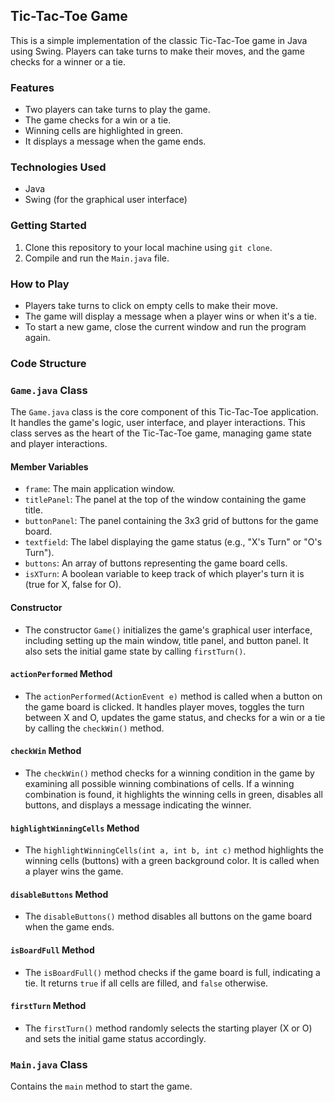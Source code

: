 ## Tic-Tac-Toe Game

This is a simple implementation of the classic Tic-Tac-Toe game in Java using Swing. Players can take turns to make their moves, and the game checks for a winner or a tie.

### Features

- Two players can take turns to play the game.
- The game checks for a win or a tie.
- Winning cells are highlighted in green.
- It displays a message when the game ends.

### Technologies Used

- Java
- Swing (for the graphical user interface)

### Getting Started

1. Clone this repository to your local machine using `git clone`.
2. Compile and run the `Main.java` file.

### How to Play

- Players take turns to click on empty cells to make their move.
- The game will display a message when a player wins or when it's a tie.
- To start a new game, close the current window and run the program again.

### Code Structure

### `Game.java` Class

The `Game.java` class is the core component of this Tic-Tac-Toe application. It handles the game's logic, user interface, and player interactions. This class serves as the heart of the Tic-Tac-Toe game, managing game state and player interactions.

#### Member Variables

- `frame`: The main application window.
- `titlePanel`: The panel at the top of the window containing the game title.
- `buttonPanel`: The panel containing the 3x3 grid of buttons for the game board.
- `textfield`: The label displaying the game status (e.g., "X's Turn" or "O's Turn").
- `buttons`: An array of buttons representing the game board cells.
- `isXTurn`: A boolean variable to keep track of which player's turn it is (true for X, false for O).

#### Constructor

- The constructor `Game()` initializes the game's graphical user interface, including setting up the main window, title panel, and button panel. It also sets the initial game state by calling `firstTurn()`.

#### `actionPerformed` Method

- The `actionPerformed(ActionEvent e)` method is called when a button on the game board is clicked. It handles player moves, toggles the turn between X and O, updates the game status, and checks for a win or a tie by calling the `checkWin()` method.

#### `checkWin` Method

- The `checkWin()` method checks for a winning condition in the game by examining all possible winning combinations of cells. If a winning combination is found, it highlights the winning cells in green, disables all buttons, and displays a message indicating the winner.

#### `highlightWinningCells` Method

- The `highlightWinningCells(int a, int b, int c)` method highlights the winning cells (buttons) with a green background color. It is called when a player wins the game.

#### `disableButtons` Method

- The `disableButtons()` method disables all buttons on the game board when the game ends.

#### `isBoardFull` Method

- The `isBoardFull()` method checks if the game board is full, indicating a tie. It returns `true` if all cells are filled, and `false` otherwise.

#### `firstTurn` Method

- The `firstTurn()` method randomly selects the starting player (X or O) and sets the initial game status accordingly.



### `Main.java` Class

Contains the `main` method to start the game.
